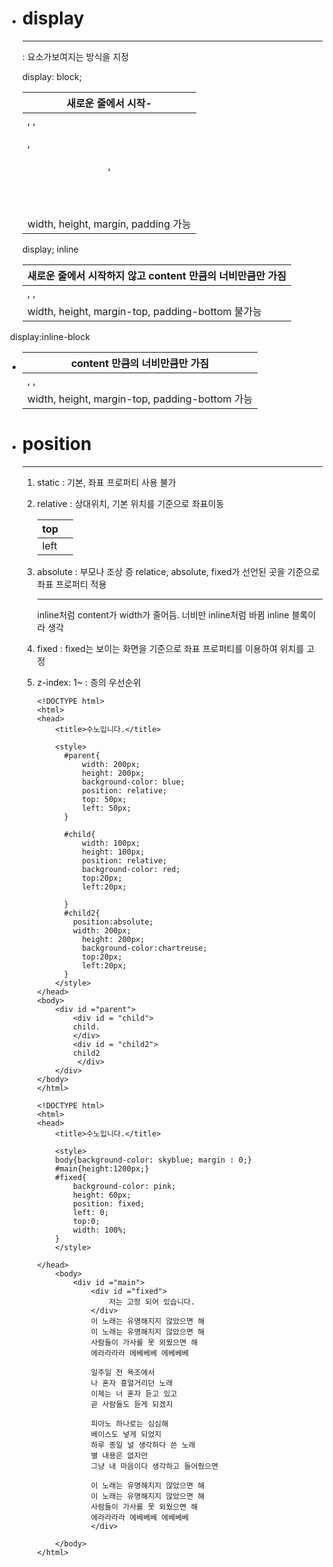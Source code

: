 - # display 

  ------

  : 요소가보여지는 방식을 지정

  display: block;

  | 새로운 줄에서 시작-                   |
  | ------------------------------------- |
  | <div> , <h>, <p>, <header>, <section> |
  | width, height, margin, padding 가능   |

  

  display; inline

  | 새로운 줄에서 시작하지 않고 content 만큼의 너비만큼만 가짐 |
  | ---------------------------------------------------------- |
  | <a>, <span>, <img>                                         |
  | width, height, margin-top, padding-bottom 불가능           |



​		display:inline-block

- | content 만큼의 너비만큼만 가짐                 |
  | ---------------------------------------------- |
  | <a>, <span>, <img>                             |
  | width, height, margin-top, padding-bottom 가능 |



- # position

  ------

  1. static : 기본, 좌표 프로퍼티 사용 불가

  2. relative :  상대위치, 기본 위치를 기준으로 좌표이동

     | top  |      |
     | ---- | ---- |
     | left |      |

     

  3. absolute : 부모나 조상 증 relatice, absolute, fixed가 선언된 곳을 기준으로 좌표 프로퍼티 적용

     ------

     inline처럼 content가 width가 줄어듬.   너비만 inline처럼 바뀜 inline 블록이라 생각

  4. fixed : fixed는 보이는 화면을 기준으로 좌표 프로퍼티를 이용하여 위치를 고정

  5. z-index: 1~ : 층의 우선순위

     ```
     <!DOCTYPE html>
     <html>
     <head>
         <title>수노입니다.</title>
        
         <style>
           #parent{
               width: 200px;
               height: 200px; 
               background-color: blue;
               position: relative;
               top: 50px; 
               left: 50px;
           }
     
           #child{
               width: 100px;
               height: 100px;
               position: relative;
               background-color: red;
               top:20px;
               left:20px;
               
           }
           #child2{
             position:absolute;
             width: 200px;
               height: 200px;
               background-color:chartreuse;
               top:20px;
               left:20px;
           }
         </style>
     </head>
     <body>
         <div id ="parent">
             <div id = "child">
             child.
             </div>
             <div id = "child2">
             child2
              </div>
         </div>
     </body>
     </html>
     ```

     ```
     <!DOCTYPE html>
     <html>
     <head>
         <title>수노입니다.</title>
        
         <style>
         body{background-color: skyblue; margin : 0;}
         #main{height:1200px;}
         #fixed{
             background-color: pink;
             height: 60px;
             position: fixed;
             left: 0;
             top:0;
             width: 100%;
         }
         </style>
     
     </head>
         <body>
             <div id ="main">
                 <div id ="fixed">
                     저는 고정 되어 있습니다.
                 </div>
                 이 노래는 유명해지지 않았으면 해
                 이 노래는 유명해지지 않았으면 해
                 사람들이 가사를 못 외웠으면 해
                 에라라라라 에베베베 에베베베
     
                 일주일 전 욕조에서
                 나 혼자 흥얼거리던 노래
                 이제는 너 혼자 듣고 있고
                 곧 사람들도 듣게 되겠지
     
                 피아노 하나로는 심심해
                 베이스도 넣게 되었지
                 하루 종일 널 생각하다 쓴 노래
                 별 내용은 없지만
                 그냥 내 마음이다 생각하고 들어줬으면
     
                 이 노래는 유명해지지 않았으면 해
                 이 노래는 유명해지지 않았으면 해
                 사람들이 가사를 못 외웠으면 해
                 에라라라라 에베베베 에베베베
                 </div>
             
         </body>
     </html>
     
     ```

     

  